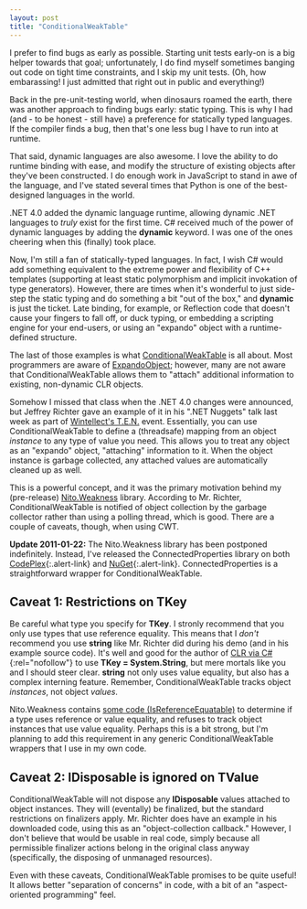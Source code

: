 ```yaml
---
layout: post
title: "ConditionalWeakTable"
---
```

I prefer to find bugs as early as possible. Starting unit tests early-on is a big helper towards that goal; unfortunately, I do find myself sometimes banging out code on tight time constraints, and I skip my unit tests. (Oh, how embarassing! I just admitted that right out in public and everything!)

Back in the pre-unit-testing world, when dinosaurs roamed the earth, there was another approach to finding bugs early: static typing. This is why I had (and - to be honest - still have) a preference for statically typed languages. If the compiler finds a bug, then that's one less bug I have to run into at runtime.

That said, dynamic languages are also awesome. I love the ability to do runtime binding with ease, and modify the structure of existing objects after they've been constructed. I do enough work in JavaScript to stand in awe of the language, and I've stated several times that Python is one of the best-designed languages in the world.

.NET 4.0 added the dynamic language runtime, allowing dynamic .NET languages to _truly_ exist for the first time. C# received much of the power of dynamic languages by adding the **dynamic** keyword. I was one of the ones cheering when this (finally) took place.

Now, I'm still a fan of statically-typed languages. In fact, I wish C# would add something equivalent to the extreme power and flexibility of C++ templates (supporting at least static polymorphism and implicit invokation of type generators). However, there are times when it's wonderful to just side-step the static typing and do something a bit "out of the box," and **dynamic** is just the ticket. Late binding, for example, or Reflection code that doesn't cause your fingers to fall off, or duck typing, or embedding a scripting engine for your end-users, or using an "expando" object with a runtime-defined structure.

The last of those examples is what [ConditionalWeakTable](http://msdn.microsoft.com/en-us/library/dd287757.aspx?WT.mc_id=DT-MVP-5000058) is all about. Most programmers are aware of [ExpandoObject](http://msdn.microsoft.com/en-us/library/system.dynamic.expandoobject.aspx?WT.mc_id=DT-MVP-5000058); however, many are not aware that ConditionalWeakTable allows them to "attach" additional information to existing, non-dynamic CLR objects.

Somehow I missed that class when the .NET 4.0 changes were announced, but Jeffrey Richter gave an example of it in his ".NET Nuggets" talk last week as part of [Wintellect's T.E.N.](http://www.wintellect.com/ten) event. Essentially, you can use ConditionalWeakTable to define a (threadsafe) mapping from an object _instance_ to any type of value you need. This allows you to treat any object as an "expando" object, "attaching" information to it. When the object instance is garbage collected, any attached values are automatically cleaned up as well.

This is a powerful concept, and it was the primary motivation behind my (pre-release) [Nito.Weakness](http://nitoweakness.codeplex.com/) library. According to Mr. Richter, ConditionalWeakTable is notified of object collection by the garbage collector rather than using a polling thread, which is good. There are a couple of caveats, though, when using CWT.

<div class="alert alert-danger" markdown="1">
<i class="fa fa-exclamation-triangle fa-2x pull-left"></i>

**Update 2011-01-22:** The Nito.Weakness library has been postponed indefinitely. Instead, I've released the ConnectedProperties library on both [CodePlex](http://connectedproperties.codeplex.com/){:.alert-link} and [NuGet](http://nuget.org/Packages/Packages/Details/Connected-Properties-(by-Nito-Programs)-1-0-0){:.alert-link}. ConnectedProperties is a straightforward wrapper for ConditionalWeakTable.
</div>

## Caveat 1: Restrictions on TKey

Be careful what type you specify for **TKey**. I stronly recommend that you only use types that use reference equality. This means that I _don't_ recommend you use **string** like Mr. Richter did during his demo (and in his example source code). It's well and good for the author of [CLR via C#](http://www.amazon.com/gp/product/0735621632?ie=UTF8&tag=stepheclearys-20&linkCode=as2&camp=1789&creative=390957&creativeASIN=0735621632){:rel="nofollow"} to use **TKey = System.String**, but mere mortals like you and I should steer clear. **string** not only uses value equality, but also has a complex interning feature. Remember, ConditionalWeakTable tracks object _instances_, not object _values_.

Nito.Weakness contains [some code (IsReferenceEquatable)](http://nitoweakness.codeplex.com/SourceControl/changeset/view/b85303561fd1#Source%2f_internal%2fExtensions.cs) to determine if a type uses reference or value equality, and refuses to track object instances that use value equality. Perhaps this is a bit strong, but I'm planning to add this requirement in any generic ConditionalWeakTable wrappers that I use in my own code.

## Caveat 2: IDisposable is ignored on TValue

ConditionalWeakTable will not dispose any **IDisposable** values attached to object instances. They will (eventally) be finalized, but the standard restrictions on finalizers apply. Mr. Richter does have an example in his downloaded code, using this as an "object-collection callback." However, I don't believe that would be usable in real code, simply because all permissible finalizer actions belong in the original class anyway (specifically, the disposing of unmanaged resources).

  

Even with these caveats, ConditionalWeakTable promises to be quite useful! It allows better "separation of concerns" in code, with a bit of an "aspect-oriented programming" feel.

